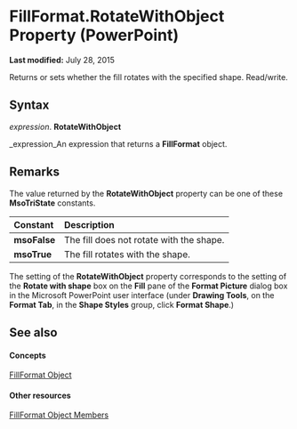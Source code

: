 
# FillFormat.RotateWithObject Property (PowerPoint)

 **Last modified:** July 28, 2015

Returns or sets whether the fill rotates with the specified shape. Read/write.

## Syntax

 _expression_. **RotateWithObject**

 _expression_An expression that returns a  **FillFormat** object.


## Remarks

The value returned by the  **RotateWithObject** property can be one of these **MsoTriState** constants.



|**Constant**|**Description**|
|:-----|:-----|
| **msoFalse**|The fill does not rotate with the shape.|
| **msoTrue**| The fill rotates with the shape.|
The setting of the  **RotateWithObject** property corresponds to the setting of the **Rotate with shape** box on the **Fill** pane of the **Format Picture** dialog box in the Microsoft PowerPoint user interface (under **Drawing Tools**, on the  **Format Tab**, in the  **Shape Styles** group, click **Format Shape**.)


## See also


#### Concepts


 [FillFormat Object](5bd4e2cb-4466-b468-d494-bec30ed5c9d8.md)
#### Other resources


 [FillFormat Object Members](ccd26632-4ff8-6fad-2c5d-c26078eeff3b.md)
